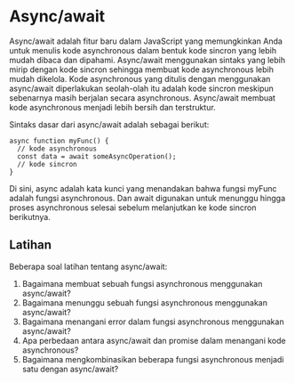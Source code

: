 # Async/await

Async/await adalah fitur baru dalam JavaScript yang memungkinkan Anda untuk menulis kode asynchronous dalam bentuk kode sincron yang lebih mudah dibaca dan dipahami. Async/await menggunakan sintaks yang lebih mirip dengan kode sincron sehingga membuat kode asynchronous lebih mudah dikelola. Kode asynchronous yang ditulis dengan menggunakan async/await diperlakukan seolah-olah itu adalah kode sincron meskipun sebenarnya masih berjalan secara asynchronous. Async/await membuat kode asynchronous menjadi lebih bersih dan terstruktur.

Sintaks dasar dari async/await adalah sebagai berikut:

```
async function myFunc() {
  // kode asynchronous
  const data = await someAsyncOperation();
  // kode sincron
}
```

Di sini, async adalah kata kunci yang menandakan bahwa fungsi myFunc adalah fungsi asynchronous. Dan await digunakan untuk menunggu hingga proses asynchronous selesai sebelum melanjutkan ke kode sincron berikutnya.

## Latihan

Beberapa soal latihan tentang async/await:

1. Bagaimana membuat sebuah fungsi asynchronous menggunakan async/await?
2. Bagaimana menunggu sebuah fungsi asynchronous menggunakan async/await?
3. Bagaimana menangani error dalam fungsi asynchronous menggunakan async/await?
4. Apa perbedaan antara async/await dan promise dalam menangani kode asynchronous?
5. Bagaimana mengkombinasikan beberapa fungsi asynchronous menjadi satu dengan async/await?
